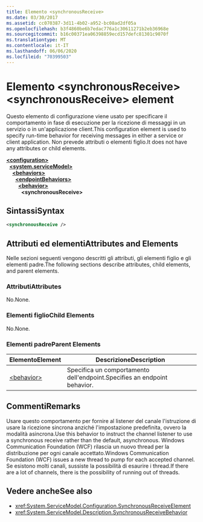 ```yaml
---
title: Elemento <synchronousReceive>
ms.date: 03/30/2017
ms.assetid: cc070387-3d11-4b02-a952-bc08ad2df05a
ms.openlocfilehash: b3f4860be6b7edac776a1c30611271b2eb36968e
ms.sourcegitcommit: b16c00371ea06398859ecd157defc81301c9070f
ms.translationtype: MT
ms.contentlocale: it-IT
ms.lasthandoff: 06/06/2020
ms.locfileid: "70399503"
---
```

# <a name="synchronousreceive-element"></a><span data-ttu-id="13187-102">Elemento \<synchronousReceive></span><span class="sxs-lookup"><span data-stu-id="13187-102">\<synchronousReceive> element</span></span>
<span data-ttu-id="13187-103">Questo elemento di configurazione viene usato per specificare il comportamento in fase di esecuzione per la ricezione di messaggi in un servizio o in un'applicazione client.</span><span class="sxs-lookup"><span data-stu-id="13187-103">This configuration element is used to specify run-time behavior for receiving messages in either a service or client application.</span></span> <span data-ttu-id="13187-104">Non prevede attributi o elementi figlio.</span><span class="sxs-lookup"><span data-stu-id="13187-104">It does not have any attributes or child elements.</span></span>  
  
[**\<configuration>**](../configuration-element.md)\
&nbsp;&nbsp;[**\<system.serviceModel>**](system-servicemodel.md)\
&nbsp;&nbsp;&nbsp;&nbsp;[**\<behaviors>**](behaviors.md)\
&nbsp;&nbsp;&nbsp;&nbsp;&nbsp;&nbsp;[**\<endpointBehaviors>**](endpointbehaviors.md)\
&nbsp;&nbsp;&nbsp;&nbsp;&nbsp;&nbsp;&nbsp;&nbsp;[**\<behavior>**](behavior-of-endpointbehaviors.md)\
&nbsp;&nbsp;&nbsp;&nbsp;&nbsp;&nbsp;&nbsp;&nbsp;&nbsp;&nbsp;**\<synchronousReceive>**  
  
## <a name="syntax"></a><span data-ttu-id="13187-105">Sintassi</span><span class="sxs-lookup"><span data-stu-id="13187-105">Syntax</span></span>  
  
```xml  
<synchronousReceive />
```  
  
## <a name="attributes-and-elements"></a><span data-ttu-id="13187-106">Attributi ed elementi</span><span class="sxs-lookup"><span data-stu-id="13187-106">Attributes and Elements</span></span>  
 <span data-ttu-id="13187-107">Nelle sezioni seguenti vengono descritti gli attributi, gli elementi figlio e gli elementi padre.</span><span class="sxs-lookup"><span data-stu-id="13187-107">The following sections describe attributes, child elements, and parent elements.</span></span>  
  
### <a name="attributes"></a><span data-ttu-id="13187-108">Attributi</span><span class="sxs-lookup"><span data-stu-id="13187-108">Attributes</span></span>  
 <span data-ttu-id="13187-109">No.</span><span class="sxs-lookup"><span data-stu-id="13187-109">None.</span></span>  
  
### <a name="child-elements"></a><span data-ttu-id="13187-110">Elementi figlio</span><span class="sxs-lookup"><span data-stu-id="13187-110">Child Elements</span></span>  
 <span data-ttu-id="13187-111">No.</span><span class="sxs-lookup"><span data-stu-id="13187-111">None.</span></span>  
  
### <a name="parent-elements"></a><span data-ttu-id="13187-112">Elementi padre</span><span class="sxs-lookup"><span data-stu-id="13187-112">Parent Elements</span></span>  
  
|<span data-ttu-id="13187-113">Elemento</span><span class="sxs-lookup"><span data-stu-id="13187-113">Element</span></span>|<span data-ttu-id="13187-114">Descrizione</span><span class="sxs-lookup"><span data-stu-id="13187-114">Description</span></span>|  
|-------------|-----------------|  
|[\<behavior>](behavior-of-endpointbehaviors.md)|<span data-ttu-id="13187-115">Specifica un comportamento dell'endpoint.</span><span class="sxs-lookup"><span data-stu-id="13187-115">Specifies an endpoint behavior.</span></span>|  
  
## <a name="remarks"></a><span data-ttu-id="13187-116">Commenti</span><span class="sxs-lookup"><span data-stu-id="13187-116">Remarks</span></span>  
 <span data-ttu-id="13187-117">Usare questo comportamento per fornire al listener del canale l'istruzione di usare la ricezione sincrona anziché l'impostazione predefinita, ovvero la modalità asincrona.</span><span class="sxs-lookup"><span data-stu-id="13187-117">Use this behavior to instruct the channel listener to use a synchronous receive rather than the default, asynchronous.</span></span> <span data-ttu-id="13187-118">Windows Communication Foundation (WCF) rilascia un nuovo thread per la distribuzione per ogni canale accettato.</span><span class="sxs-lookup"><span data-stu-id="13187-118">Windows Communication Foundation (WCF) issues a new thread to pump for each accepted channel.</span></span> <span data-ttu-id="13187-119">Se esistono molti canali, sussiste la possibilità di esaurire i thread.</span><span class="sxs-lookup"><span data-stu-id="13187-119">If there are a lot of channels, there is the possibility of running out of threads.</span></span>  
  
## <a name="see-also"></a><span data-ttu-id="13187-120">Vedere anche</span><span class="sxs-lookup"><span data-stu-id="13187-120">See also</span></span>

- <xref:System.ServiceModel.Configuration.SynchronousReceiveElement>
- <xref:System.ServiceModel.Description.SynchronousReceiveBehavior>
